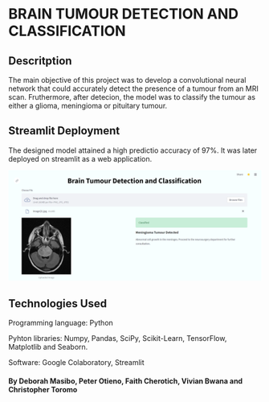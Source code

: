 # BRAIN TUMOUR DETECTION AND CLASSIFICATION

## Descritption
The main objective of this project was to develop a convolutional neural network that could accurately detect the presence of a tumour from an MRI scan. Fruthermore, after detecion, the model was to classify the tumour as either a glioma, meningioma or pituitary tumour. 

## Streamlit Deployment

The designed model attained a high predictio accuracy of 97%. It was later deployed on streamlit as a web application.

![alt text](https://github.com/CHRISTOROMO/BRAIN-TUMOR-DETECTION-USING-NEURAL-NETWORK/blob/main/images/app.png?raw=true)


## Technologies Used
Programming language: Python  

Pyhton libraries: Numpy, Pandas, SciPy, Scikit-Learn, TensorFlow, Matplotlib and Seaborn. 

Software: Google Colaboratory, Streamlit


#### By Deborah Masibo, Peter Otieno, Faith Cherotich, Vivian Bwana and Christopher Toromo
